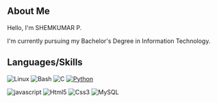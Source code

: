 ## About Me

Hello,  I'm SHEMKUMAR P.

I'm currently pursuing my Bachelor's Degree in Information Technology.

## Languages/Skills

![Linux](https://img.shields.io/badge/Linux-FCC624?style=for-the-badge&logo=linux&logoColor=black)
![Bash](https://img.shields.io/badge/Shell_Script-121011?style=for-the-badge&logo=gnu-bash&logoColor=white)
![C](https://img.shields.io/badge/C-00599C?style=for-the-badge&logo=c&logoColor=white)
[![Python](https://img.shields.io/badge/Python-3776AB?style=for-the-badge&logo=python&logoColor=white)](https://www.python.org/)

![javascript](https://img.shields.io/badge/JavaScript-F7DF1E.svg?logo=javascript&logoColor=black)
![Html5](https://img.shields.io/badge/HTML-239120?style=for-the-badge&logo=html5&logoColor=white)
![Css3](https://img.shields.io/badge/css3-css-white?style=for-the-badge&logo=CSS3&logoColor=white)
![MySQL](https://img.shields.io/badge/MySQL-00000F?style=for-the-badge&logo=mysql&logoColor=white)

<br>

